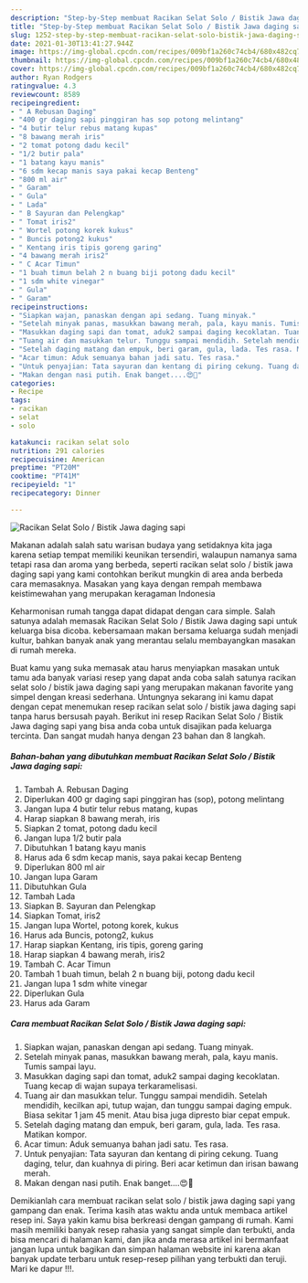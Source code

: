 ```yaml
---
description: "Step-by-Step membuat Racikan Selat Solo / Bistik Jawa daging sapi Cepat"
title: "Step-by-Step membuat Racikan Selat Solo / Bistik Jawa daging sapi Cepat"
slug: 1252-step-by-step-membuat-racikan-selat-solo-bistik-jawa-daging-sapi-cepat
date: 2021-01-30T13:41:27.944Z
image: https://img-global.cpcdn.com/recipes/009bf1a260c74cb4/680x482cq70/racikan-selat-solo-bistik-jawa-daging-sapi-foto-resep-utama.jpg
thumbnail: https://img-global.cpcdn.com/recipes/009bf1a260c74cb4/680x482cq70/racikan-selat-solo-bistik-jawa-daging-sapi-foto-resep-utama.jpg
cover: https://img-global.cpcdn.com/recipes/009bf1a260c74cb4/680x482cq70/racikan-selat-solo-bistik-jawa-daging-sapi-foto-resep-utama.jpg
author: Ryan Rodgers
ratingvalue: 4.3
reviewcount: 8589
recipeingredient:
- " A Rebusan Daging"
- "400 gr daging sapi pinggiran has sop potong melintang"
- "4 butir telur rebus matang kupas"
- "8 bawang merah iris"
- "2 tomat potong dadu kecil"
- "1/2 butir pala"
- "1 batang kayu manis"
- "6 sdm kecap manis saya pakai kecap Benteng"
- "800 ml air"
- " Garam"
- " Gula"
- " Lada"
- " B Sayuran dan Pelengkap"
- " Tomat iris2"
- " Wortel potong korek kukus"
- " Buncis potong2 kukus"
- " Kentang iris tipis goreng garing"
- "4 bawang merah iris2"
- " C Acar Timun"
- "1 buah timun belah 2 n buang biji potong dadu kecil"
- "1 sdm white vinegar"
- " Gula"
- " Garam"
recipeinstructions:
- "Siapkan wajan, panaskan dengan api sedang. Tuang minyak."
- "Setelah minyak panas, masukkan bawang merah, pala, kayu manis. Tumis sampai layu."
- "Masukkan daging sapi dan tomat, aduk2 sampai daging kecoklatan. Tuang kecap di wajan supaya terkaramelisasi."
- "Tuang air dan masukkan telur. Tunggu sampai mendidih. Setelah mendidih, kecilkan api, tutup wajan, dan tunggu sampai daging empuk. Biasa sekitar 1 jam 45 menit. Atau bisa juga dipresto biar cepat empuk."
- "Setelah daging matang dan empuk, beri garam, gula, lada. Tes rasa. Matikan kompor."
- "Acar timun: Aduk semuanya bahan jadi satu. Tes rasa."
- "Untuk penyajian: Tata sayuran dan kentang di piring cekung. Tuang daging, telur, dan kuahnya di piring. Beri acar ketimun dan irisan bawang merah."
- "Makan dengan nasi putih. Enak banget....😍🤤"
categories:
- Recipe
tags:
- racikan
- selat
- solo

katakunci: racikan selat solo 
nutrition: 291 calories
recipecuisine: American
preptime: "PT20M"
cooktime: "PT41M"
recipeyield: "1"
recipecategory: Dinner

---
```



![Racikan Selat Solo / Bistik Jawa daging sapi](https://img-global.cpcdn.com/recipes/009bf1a260c74cb4/680x482cq70/racikan-selat-solo-bistik-jawa-daging-sapi-foto-resep-utama.jpg)

Makanan adalah salah satu warisan budaya yang setidaknya kita jaga karena setiap tempat memiliki keunikan tersendiri, walaupun namanya sama tetapi rasa dan aroma yang berbeda, seperti racikan selat solo / bistik jawa daging sapi yang kami contohkan berikut mungkin di area anda berbeda cara memasaknya. Masakan yang kaya dengan rempah membawa keistimewahan yang merupakan keragaman Indonesia

Keharmonisan rumah tangga dapat didapat dengan cara simple. Salah satunya adalah memasak Racikan Selat Solo / Bistik Jawa daging sapi untuk keluarga bisa dicoba. kebersamaan makan bersama keluarga sudah menjadi kultur, bahkan banyak anak yang merantau selalu membayangkan masakan di rumah mereka.



Buat kamu yang suka memasak atau harus menyiapkan masakan untuk tamu ada banyak variasi resep yang dapat anda coba salah satunya racikan selat solo / bistik jawa daging sapi yang merupakan makanan favorite yang simpel dengan kreasi sederhana. Untungnya sekarang ini kamu dapat dengan cepat menemukan resep racikan selat solo / bistik jawa daging sapi tanpa harus bersusah payah.
Berikut ini resep Racikan Selat Solo / Bistik Jawa daging sapi yang bisa anda coba untuk disajikan pada keluarga tercinta. Dan sangat mudah hanya dengan 23 bahan dan 8 langkah.


<!--inarticleads1-->

##### Bahan-bahan yang dibutuhkan membuat Racikan Selat Solo / Bistik Jawa daging sapi:

1. Tambah  A. Rebusan Daging
1. Diperlukan 400 gr daging sapi pinggiran has (sop), potong melintang
1. Jangan lupa 4 butir telur rebus matang, kupas
1. Harap siapkan 8 bawang merah, iris
1. Siapkan 2 tomat, potong dadu kecil
1. Jangan lupa 1/2 butir pala
1. Dibutuhkan 1 batang kayu manis
1. Harus ada 6 sdm kecap manis, saya pakai kecap Benteng
1. Diperlukan 800 ml air
1. Jangan lupa  Garam
1. Dibutuhkan  Gula
1. Tambah  Lada
1. Siapkan  B. Sayuran dan Pelengkap
1. Siapkan  Tomat, iris2
1. Jangan lupa  Wortel, potong korek, kukus
1. Harus ada  Buncis, potong2, kukus
1. Harap siapkan  Kentang, iris tipis, goreng garing
1. Harap siapkan 4 bawang merah, iris2
1. Tambah  C. Acar Timun
1. Tambah 1 buah timun, belah 2 n buang biji, potong dadu kecil
1. Jangan lupa 1 sdm white vinegar
1. Diperlukan  Gula
1. Harus ada  Garam




<!--inarticleads2-->

##### Cara membuat  Racikan Selat Solo / Bistik Jawa daging sapi:

1. Siapkan wajan, panaskan dengan api sedang. Tuang minyak.
1. Setelah minyak panas, masukkan bawang merah, pala, kayu manis. Tumis sampai layu.
1. Masukkan daging sapi dan tomat, aduk2 sampai daging kecoklatan. Tuang kecap di wajan supaya terkaramelisasi.
1. Tuang air dan masukkan telur. Tunggu sampai mendidih. Setelah mendidih, kecilkan api, tutup wajan, dan tunggu sampai daging empuk. Biasa sekitar 1 jam 45 menit. Atau bisa juga dipresto biar cepat empuk.
1. Setelah daging matang dan empuk, beri garam, gula, lada. Tes rasa. Matikan kompor.
1. Acar timun: Aduk semuanya bahan jadi satu. Tes rasa.
1. Untuk penyajian: Tata sayuran dan kentang di piring cekung. Tuang daging, telur, dan kuahnya di piring. Beri acar ketimun dan irisan bawang merah.
1. Makan dengan nasi putih. Enak banget....😍🤤




Demikianlah cara membuat racikan selat solo / bistik jawa daging sapi yang gampang dan enak. Terima kasih atas waktu anda untuk membaca artikel resep ini. Saya yakin kamu bisa berkreasi dengan gampang di rumah. Kami masih memiliki banyak resep rahasia yang sangat simple dan terbukti, anda bisa mencari di halaman kami, dan jika anda merasa artikel ini bermanfaat jangan lupa untuk bagikan dan simpan halaman website ini karena akan banyak update terbaru untuk resep-resep pilihan yang terbukti dan teruji. Mari ke dapur !!!. 
